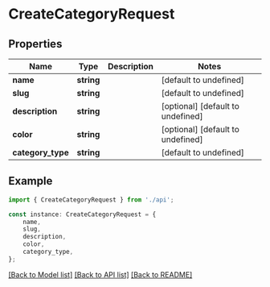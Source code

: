 # CreateCategoryRequest


## Properties

Name | Type | Description | Notes
------------ | ------------- | ------------- | -------------
**name** | **string** |  | [default to undefined]
**slug** | **string** |  | [default to undefined]
**description** | **string** |  | [optional] [default to undefined]
**color** | **string** |  | [optional] [default to undefined]
**category_type** | **string** |  | [default to undefined]

## Example

```typescript
import { CreateCategoryRequest } from './api';

const instance: CreateCategoryRequest = {
    name,
    slug,
    description,
    color,
    category_type,
};
```

[[Back to Model list]](../README.md#documentation-for-models) [[Back to API list]](../README.md#documentation-for-api-endpoints) [[Back to README]](../README.md)
